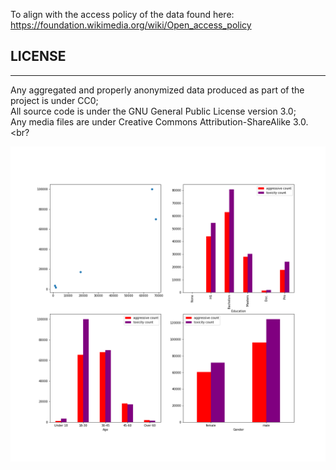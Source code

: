To align with the access policy of the data found here: https://foundation.wikimedia.org/wiki/Open_access_policy

## LICENSE
***
Any aggregated and properly anonymized data produced as part of the project is under CC0; <br>
All source code is under the GNU General Public License version 3.0; <br>
Any media files are under Creative Commons Attribution-ShareAlike 3.0. <br?


![alt text](https://github.com/MatthewCodes/data-512/blob/main/data-512-a2/first_graph.png)
